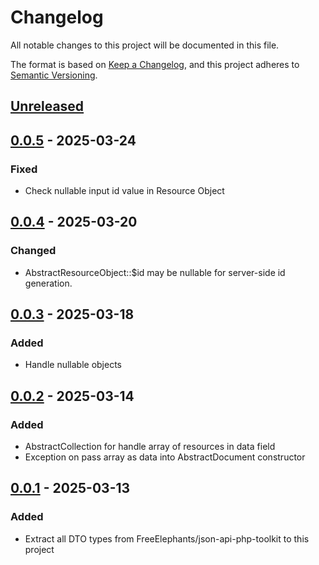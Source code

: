# Changelog
All notable changes to this project will be documented in this file.

The format is based on [Keep a Changelog](https://keepachangelog.com/en/1.0.0/),
and this project adheres to [Semantic Versioning](https://semver.org/spec/v2.0.0.html).

## [Unreleased]

## [0.0.5] - 2025-03-24

### Fixed
- Check nullable input id value in Resource Object

## [0.0.4] - 2025-03-20

### Changed
- AbstractResourceObject::$id may be nullable for server-side id generation.

## [0.0.3] - 2025-03-18

### Added
- Handle nullable objects

## [0.0.2] - 2025-03-14

### Added
- AbstractCollection for handle array of resources in data field
- Exception on pass array as data into AbstractDocument constructor

## [0.0.1] - 2025-03-13

### Added
- Extract all DTO types from FreeElephants/json-api-php-toolkit to this project

[Unreleased]: https://github.com/FreeElephants/json-api-dto/compare/0.0.5...HEAD
[0.0.5]: https://github.com/FreeElephants/json-api-dto/releases/tag/0.0.5
[0.0.4]: https://github.com/FreeElephants/json-api-dto/releases/tag/0.0.4
[0.0.3]: https://github.com/FreeElephants/json-api-dto/releases/tag/0.0.3
[0.0.2]: https://github.com/FreeElephants/json-api-dto/releases/tag/0.0.2
[0.0.1]: https://github.com/FreeElephants/json-api-dto/releases/tag/0.0.1
